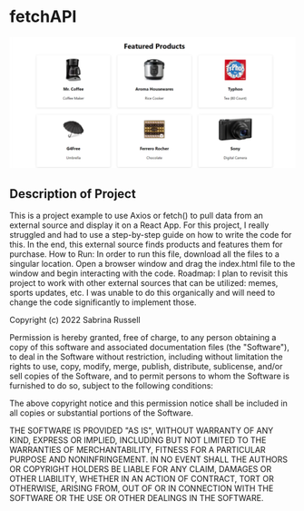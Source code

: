 # fetchAPI
<img src= "Screenshot 2022-01-19 140325.png" />

## Description of Project
This is a project example to use Axios or fetch() to pull data from an external source and display it on a React App. For this project, I really struggled and had to use a step-by-step guide on how to write the code for this. In the end, this external source finds products and features them for purchase. How to Run: In order to run this file, download all the files to a singular location. Open a browser window and drag the index.html file to the window and begin interacting with the code. Roadmap: I plan to revisit this project to work with other external sources that can be utilized: memes, sports updates, etc. I was unable to do this organically and will need to change the code significantly to implement those.

Copyright (c) 2022 Sabrina Russell

Permission is hereby granted, free of charge, to any person obtaining a copy of this software and associated documentation files (the "Software"), to deal in the Software without restriction, including without limitation the rights to use, copy, modify, merge, publish, distribute, sublicense, and/or sell copies of the Software, and to permit persons to whom the Software is furnished to do so, subject to the following conditions:

The above copyright notice and this permission notice shall be included in all copies or substantial portions of the Software.

THE SOFTWARE IS PROVIDED "AS IS", WITHOUT WARRANTY OF ANY KIND, EXPRESS OR IMPLIED, INCLUDING BUT NOT LIMITED TO THE WARRANTIES OF MERCHANTABILITY, FITNESS FOR A PARTICULAR PURPOSE AND NONINFRINGEMENT. IN NO EVENT SHALL THE AUTHORS OR COPYRIGHT HOLDERS BE LIABLE FOR ANY CLAIM, DAMAGES OR OTHER LIABILITY, WHETHER IN AN ACTION OF CONTRACT, TORT OR OTHERWISE, ARISING FROM, OUT OF OR IN CONNECTION WITH THE SOFTWARE OR THE USE OR OTHER DEALINGS IN THE SOFTWARE.
